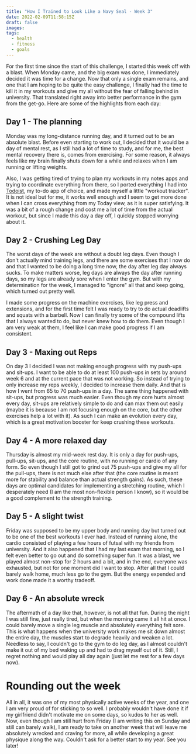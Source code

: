 ```yaml
---
title: "How I Trained to Look Like a Navy Seal - Week 3"
date: 2022-02-09T11:58:15Z
draft: false
images:
tags:
  - health
  - fitness
  - goals
---
```


For the first time since the start of this challenge, I started this week off with a blast. When Monday came, and the big exam was done, I immediately decided it was time for a change. Now that only a single exam remains, and one that I am hoping to be quite the easy challenge, I finally had the time to kill it in my workouts and give my all without the fear of falling behind in university. That translated right away into better performance in the gym from the get-go. Here are some of the highlights from each day:

## Day 1 - The planning

Monday was my long-distance running day, and it turned out to be an absolute blast. Before even starting to work out, I decided that it would be a day of mental rest, as I still had a lot of time to study, and for me, the best mental recovery there is, comes from exercising. For some reason, it always feels like my brain finally shuts down for a while and relaxes when I am running or lifting weights.

Also, I was getting tired of trying to plan my workouts in my notes apps and trying to coordinate everything from there, so I ported everything I had into [Todoist](https://todoist.com/), my to-do app of choice, and made myself a little "workout tracker". It is not ideal but for me, it works well enough and I seem to get more done when I can cross everything from my Today view, as it is super satisfying. It was a bit of a rough change and cost me a lot of time from the actual workout, but since I made this day a day off, I quickly stopped worrying about it.

## Day 2 - Crushing Leg Day

The worst days of the week are without a doubt leg days. Even though I don't actually mind training legs, and there are some exercises that I now do and that I wanted to be doing a long time now, the day after leg day always sucks. To make matters worse, leg days are always the day after running days, so my legs are already sore when I enter the gym. But with my determination for the week, I managed to "ignore" all that and keep going, which turned out pretty well.

I made some progress on the machine exercises, like leg press and extensions, and for the first time felt I was ready to try to do actual deadlifts and squats with a barbell. Now I can finally try some of the compound lifts that I always wanted to do, but never knew how to do them. Even though I am very weak at them, I feel like I can make good progress if I am consistent.

## Day 3 - Maxing out Reps

On day 3 I decided I was not making enough progress with my push-ups and sit-ups. I want to be able to do at least 100 push-ups in sets by around week 6 and at the current pace that was not working. So instead of trying to only increase my reps weekly, I decided to increase them daily. And that is how I went from 65 to 70 push-ups in a day. The same thing happened with sit-ups, but progress was much easier. Even though my core hurts almost every day, sit-ups are relatively simple to do and can max them out easily (maybe it is because I am not focusing enough on the core, but the other exercises help a lot with it). As such I can make an evolution every day, which is a great motivation booster for keep crushing these workouts.

## Day 4 - A more relaxed day

Thursday is almost my mid-week rest day. It is only a day for push-ups, pull-ups, sit-ups, and the core routine, with no running or cardio of any form. So even though I still got to grind out 75 push-ups and give my all for the pull-ups, there is not much else after that (the core routine is meant more for stability and balance than actual strength gains). As such, these days are optimal candidates for implementing a stretching routine, which I desperately need (I am the most non-flexible person I know), so it would be a good complement to the strength training.

## Day 5 - A slight twist

Friday was supposed to be my upper body and running day but turned out to be one of the best workouts I ever had. Instead of running alone, the cardio consisted of playing a few hours of futsal with my friends from university. And it also happened that I had my last exam that morning, so I felt even better to go out and do something super fun. It was a blast, we played almost non-stop for 2 hours and a bit, and in the end, everyone was exhausted, but not for one moment did I want to stop. After all that I could barely walk home, much less go to the gym. But the energy expended and work done made it a worthy tradeoff.

## Day 6 - An absolute wreck

The aftermath of a day like that, however, is not all that fun. During the night I was still fine, just really tired, but when the morning came it all hit at once. I could barely move a single leg muscle and absolutely everything felt sore. This is what happens when the university work makes me sit down almost the entire day, the muscles start to degrade heavily and weaken a lot. Needless to say, I couldn't go to the gym to do leg day, as I almost couldn't make it out of my bed waking up and had to drag myself out of it. Still, I regret nothing and would play all day again (just let me rest for a few days now).

# Rounding out the week

All in all, it was one of my most physically active weeks of the year, and one I am very proud of for sticking to so well. I probably wouldn't have done it if my girlfriend didn't motivate me on some days, so kudos to her as well. Now, even though I am still hurt from Friday (I am writing this on Sunday and still can barely walk), I am ready to take on another week that will leave me absolutely wrecked and craving for more, all while developing a great physique along the way. Couldn't ask for a better start to my year. See you later!
